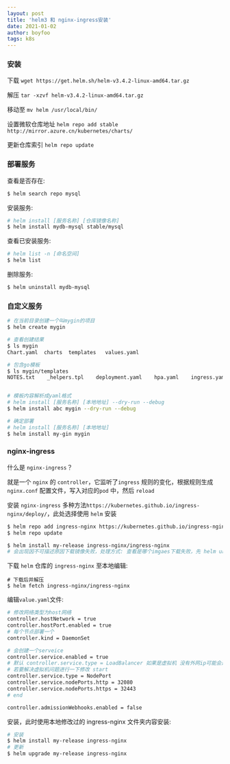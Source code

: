```yaml
---
layout: post
title: 'helm3 和 nginx-ingress安装'
date: 2021-01-02
author: boyfoo
tags: k8s
---
```


### 安装

下载 `wget https://get.helm.sh/helm-v3.4.2-linux-amd64.tar.gz`

解压 `tar -xzvf helm-v3.4.2-linux-amd64.tar.gz`

移动至 `mv helm /usr/local/bin/`

设置微软仓库地址 `helm repo add stable http://mirror.azure.cn/kubernetes/charts/`

更新仓库索引 `helm repo update`

### 部署服务

查看是否存在:

```bash
$ helm search repo mysql
```

安装服务:

```bash
# helm install [服务名称] [仓库镜像名称]
$ helm install mydb-mysql stable/mysql
```

查看已安装服务:

```bash
# helm list -n [命名空间]
$ helm list 
```

删除服务:

```bash
$ helm uninstall mydb-mysql
```

### 自定义服务

```bash
# 在当前目录创建一个叫mygin的项目
$ helm create mygin

# 查看创建结果
$ ls mygin
Chart.yaml  charts  templates   values.yaml

# 包含go模板
$ ls mygin/templates
NOTES.txt    _helpers.tpl    deployment.yaml    hpa.yaml    ingress.yaml    service.yaml    serviceaccount.yaml    tests


# 模板内容解析成yaml格式
# helm install [服务名称] [本地地址] --dry-run --debug
$ helm install abc mygin --dry-run --debug

# 确定部署
# helm install [服务名称] [本地地址]
$ helm install my-gin mygin
```

### nginx-ingress

什么是 `nginx-ingress`？

就是一个 `nginx` 的 `controller`，它监听了`ingress` 规则的变化，根据规则生成 `nginx.conf` 配置文件，写入对应的`pod` 中，然后 `reload`

安装 `nginx-ingress` 多种方法`https://kubernetes.github.io/ingress-nginx/deploy/`，此处选择使用 `helm` 安装

```bash
$ helm repo add ingress-nginx https://kubernetes.github.io/ingress-nginx
$ helm repo update

$ helm install my-release ingress-nginx/ingress-nginx
# 会出现因不可描述原因下载镜像失败，处理方式: 查看是哪个imgaes下载失败，先 helm uninstall my-release，手动下载docker镜像，最后重新安装
```

下载 `helm` 仓库的 `ingress-nginx` 至本地编辑:

```
# 下载后并解压
$ helm fetch ingress-nginx/ingress-nginx  
```

编辑`value.yaml`文件:

```bash
# 修改网络类型为host网络
controller.hostNetwork = true
controller.hostPort.enabled = true
# 每个节点部署一个
controller.kind = DaemonSet 

# 会创建一个serveice 
controller.service.enabled = true
# 默认 controller.service.type = LoadBalancer 如果是虚拟机 没有外网ip可能会造成服务部署状态一直是pending
# 若要解决虚拟机问题进行一下修改 start
controller.service.type = NodePort
controller.service.nodePorts.http = 32080
controller.service.nodePorts.https = 32443
# end

controller.admissionWebhooks.enabled = false
```

安装，此时使用本地修改过的 ingress-nginx 文件夹内容安装:
```bash
# 安装
$ helm install my-release ingress-nginx 
# 更新
$ helm upgrade my-release ingress-nginx 
```
